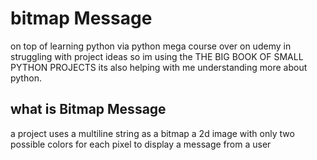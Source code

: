 # bitmap Message

on top of learning python via python mega course over on udemy
in struggling with project ideas so im using the 
THE BIG BOOK OF SMALL PYTHON PROJECTS 
its also helping with me understanding more about python.

## what is Bitmap Message
a project uses a multiline string as a bitmap
a 2d image with only two possible colors for each pixel to display a message from a user

